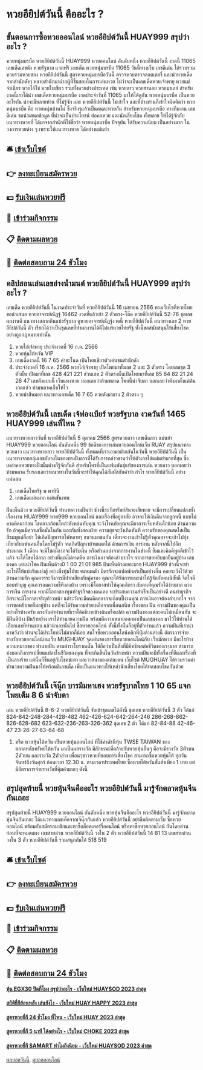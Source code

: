 # หวยอียิปต์วันนี้ คืออะไร ?
## ขั้นตอนการซื้อหวยออนไลน์ หวยอียิปต์วันนี้ HUAY999 สรุปว่าอะไร ?
หวยหนุ่มบรบือ หวยอียิปต์วันนี้ HUAY999 หวยออนไลน์ อันดับหนึ่ง หวยอียิปต์วันนี้ งวดนี้ 11065 เลขเด็ดเลขดัง หวยรัฐบาล แจกฟรี
เลขเด็ด หวยหนุ่มบรบือ 11065 วันนี้ทางเว็บ เลขดีเด่น ได้รวบรวมหวยรวมหวยซอง หวยอียิปต์วันนี้ สูตรหวยหนุ่มบรบือวันนี้ ตรวจหวยตรวจลอตเตอรี่ และนำหวยเด็ดจากสำนักดังๆ หลายสำนักมาฝากผู้ที่ชื่นชอบในการเล่นหวย ไม่ว่าจะเป็นเลขเด็ดหวยเจ้าพายุ หวยแม่จำเนียร หวยไอ้ไข่ หวยใบเขียว รวมทั้งหวยต่างประเทศ เช่น หวยลาว หวยฮานอย หวยมาเลย์ สำหรับงวดนี้เราได้นำ เลขเด็ดหวยหนุ่มบรบือ งวดประจำวันที่ 11065 มาให้ได้ดูกัน
หวยหนุ่มบรบือ เป็นหวยอะไรกัน น่าจะมีหลายท่าน ที่ไม่รู้จัก และ หวยอียิปต์วันนี้ ไม่เข้าใจ และทีบ้างท่านก็เข้าใจผิดคิดว่า หวยหนุ่มบรบือ คือ หวยหนุ่มบ้านไผ่ ซึ่งจริงๆแล้วเป็นคนละหวยกัน สำหรับหวยหนุ่มบรบือ ทางทีมงาน เลขดีเด่น ขอนำเสนอข้อมูล ที่น่าจะเป็นประโยชน์ ต่อคอหวย และนักเสี่ยงโชค ทั้งหลาย ให้ได้รู้จักกับ แนวทางหวยที่ ได้มาจากสำนักที่ใช้ชื่อว่า หวยหนุ่มบรบือ ปัจจุบัน ได้รับความนิยม เป็นอย่างมาก ในวงการหวยต่าง ๆ เพราะให้แนวทางหวย ได้อย่างแม่นยำ

## 🛎 [เข้าเว็บไซต์](https://bit.ly/3BG5bNw)
## 👉 [ลงทะเบียนสมัครหวย](https://bit.ly/3BG5bNw)
## 💵 [รับเงินเล่นหวยฟรี](https://bit.ly/3C3mvgS)
## 👑 [เข้าร่วมกิจกรรม](https://bit.ly/3C3mvgS)
## 📋 [ติดตามผลหวย](https://bit.ly/3C3mvgS)
## 📱 [ติดต่อสอบถาม 24 ชัวโมง](https://bit.ly/3C3mvgS)

## คลิปสอนเล่นเลขอ่างน้ำมนต์ หวยอียิปต์วันนี้ HUAY999 สรุปว่าอะไร ?
เลขเด็ด หวยอียิปต์วันนี้ ในงวดประจำวันที่ หวยอียิปต์วันนี้ 16 เมษายน 2566 ทางเว็บไซตืหวยไทยขอนำเสนอ หวยอาจารย์ณัฏฐ์ 16462 งวดที่แล้วเข้า 2 ตัวตรง-โต๊ด หวยอียิปต์วันนี้ 52-76 ชุดเลขผลงานดี แนวทางสลากกินแบ่งรัฐบาล ดูหวยอาจารย์ณัฏฐ์งวดนี้ หวยอียิปต์วันนี้ แนวทางเลข 2 หวยอียิปต์วันนี้ ตัว เรียกได้ว่าเป็นชุดเลขที่ทำผลงานได้ดีไม่แพ้หวยไทยรัฐ ทั้งนี้ขอสนับสนุนให้เสี่ยงโชคอย่างถูกกฎหมายเท่านั้น
1. หวยไก่เจ้าพายุ ประจำงวดที่ 16 ก.ค. 2566
2. หวยหุ้นไต้หวัน VIP
3. เลขเด็ดงวดนี้ 16 7 65 คำชะโนด เปิดโพยเขียวตัวเด่นชนสำนักดัง
4. ประจำงวดที่ 16 ก.ค. 2566 หวยไก่เจ้าพายุ เปิดโพยมาทั้งเลข 2 และ 3 ตัวตรง โดยเลขชุด 3 ตัวนั้น เปิดมาที่เลข 428 421 221 ส่วนเลข 2 ตัวตรงนั้นเปิดโพยมาที่เลข 85 84 82 21 24 26 47 เลขดังแบบนี้ เว็บแทงหวย บอกเลยว่าห้ามพลาด โพยนี้น่าจับตา บอกเลยว่าดังมาตั้งแต่ต้นงวดแล้ว ห้ามพลาดเก็บให้ไว
5. หวยม้าสีหมอก แนวทางเลขเด็ด 16 7 65 หวยดังมาแรง 2 ตัวตรง ๆ

## หวยอียิปต์วันนี้ เลขเด็ด เจ้ฟองเบียร์ หวยรัฐบาล งวดวันที่ 1465 HUAY999 เล่นที่ไหน ?
แนวทางหวยลาววันที่ หวยอียิปต์วันนี้ 5 ตุลาคม 2566 สูตรหวยลาว เลขเด็ดลาว แม่นยำ HUAY999 หวยออนไลน์ อันดับหนึ่ง 99
ข้อดีของการเล่นหวยออนไลน์เว็บ RUAY
สรุปแนวทางหวยลาว
แนวทางหวยลาว หวยอียิปต์วันนี้ ทั้งหมดที่เราเอามาฝากกันในวันนี้ หวยอียิปต์วันนี้ เป็นแนวทางจากกลุ่มเลขลับวงในของทางฝั่งลาวที่ได้รับการกล่าวขานว่าให้ตัวเลขได้แม่นยำมากที่สุด ซึ่งเหล่าคอหวยทางฝั่งนั้นต่างก็รู้จักกันดี สำหรับใครที่เป็นแฟนพันธุ์แท้ของการเล่น หวยลาว บอกเลยว่าห้ามพลาด รับรองเลยว่าแนวทางในวันนี้จะทำให้คุณได้สัมผัสกับคำว่า กำไร หวยอียิปต์วันนี้ อย่างแน่นอน
1. เลขเด็ดไทยรัฐ พ พาทินี
2. เลขเด็ดแม่นมาก แม่นขั้นเทพ

ฝันเห็นด้วง หวยอียิปต์วันนี้ ทำนายความฝันว่า ช่วงนี้ระวังทรัพย์สินจะเสียหาย จะมีการเปลี่ยนแปลงทั้งเรื่องงาน HUAY999 หวย999 หวยออนไลน์ และเรื่องที่อยู่อาศัย อาจจะได้เงินคืนจากลูกหนี้ แบบไม่คาดคิดมาก่อน โชคลาภก้อนโตกำลังหล่นทับคุณ ระวังโรคภัยคุณจะมีอาการเจ็บหลังเล็กน้อย
ด้านความรัก ถ้าคุณมีความเชื่อมั่นในกัน และกันทั้งสองฝ่าย ความสุขจะบังเกิดทันที ความรักของคุณสดใสเป็นสีชมพูแต่ก็อย่า ให้เกิดปัญหารถไฟหลายๆ ขบวนมาชนกัน เดี๋ยวจะงานเข้าไม่รู้ตัวคุณอาจจะเข้าไปยุ่ง เกี่ยวกับแฟนคนอื่นโดยไม่รู้ตัว จนเกิดปัญหาบ้านแตกได้
ด้านการเงิน การงาน หลังจากนี้ไปอีกประมาณ 1 เดือน จะมีโชคมีลาภจะได้รับเงิน หรือส่วนแบ่งจากการงานในช่วงนี้ ยิ้มและคิดดีพูดดีเข้าไว้แล้ว จะได้โชคได้ลาภ อย่างที่คุณไม่คาดคิด การเงินอาจต้องลำบากใจ จากการขอหยิบขอยืมอยู่บ้าง
เลขมงคล เด่นนำโชค ฝันเห็นด้วง0 1 00 21 01 985
ฝันเห็นด้วงเยอะมาก HUAY999 ช่วงนี้จะทำอะไรก็ให้แบ่งรับแบ่งสู้ อย่าเพิ่งทุ่มไปซะจนหมดตัว มิตรรักจะแปลพักตร์เป็นอย่างอื่น คอยระวังไว้ด้วย
ด้านความรัก คุณควรระวังการมีปากเสียงกับคู่ครอง คุณจะได้รับการแนะนำให้รู้จักกับคนนิสัยดี จิตใจดีชอบทำบุญ คุณควรลดความขี้หึงลงบ้าง เพราะมีโอกาสทำให้คุณเลิกรา กับคนที่คุณรักได้ง่ายมาก
ดวงการเงิน การงาน หากมีโอกาสลงทุนทำธุรกิจของตนเอง จะประสบความสำเร็จเป็นอย่างดี คนทำธุรกิจอิสระจะมีโอกาสเจริญก้าวหน้า แต่ระวังจะมีคนคิดอยากจะก๊อบปี้งานคุณ การเงินอาจต้องลำบากใจ จากการขอหยิบขอยืมอยู่บ้าง แต่ก็จะได้รับความช่วยเหลือจากเพื่อนสนิท
เรื่องของ ฝัน ความฝันของคุณเป็นอย่างไรบ้างครับ ตรงกับคำทำนายที่เราได้อธิบายข้างต้นหรือเปล่า ความฝันของแต่ละคนไม่เหมือนกัน จะมีฝันดีบ้าง ฝันร้ายบ้าง เราได้ทำนายความฝัน พร้อมตีความหมายออกมาเป็นเลขมงคล มาไว้ให้ท่านได้เลือกเลขที่ท่านชอบ แล้วนำเลขนั้นไป ซื้อหวยออนไลน์ ทั้งนี้ทั้งนั้นก็อยู่ที่ตัวท่านแล้ว ความฝันที่เรานำมาหวังว่า ท่านจะได้ประโยชน์ไม่มากก็น้อย
สนใจซื้อหวยออนไลน์คลิกที่ปุ่มด้านล่างนี้
อัตราการจ่ายรางวัลหวยออนไลน์บนเว็บ MUGHUAY
จุดเด่นของการซื้อหวยออนไลน์กับ เว็บมักหวย มีอะไรบ้าง
ความหมายของ ทำนายฝัน ตามตำราโบราณนั้น ได้ถือว่าเป็นสิ่งที่มีอิทธิพลต่อชีวิตของเรามาก สามารถบ่งบอกถึงการเปลี่ยนแปลงในชีวิตของคุณ ที่จะเกิดขึ้นในวันข้างหน้า ความฝันจะมีทั้งเรื่องที่ดีและเรื่องที่เป็นลางร้าย แต่นั้นก็ขึ้นอยู่กับโชคชะตา และวาสนาของแต่ละคน เว็บไซต์ MUGHUAY ได้รวบรวมคำทำนายความฝันมาให้พร้อมตีเลขเด็ด เพื่อเป็นแนวทางให้เหล่านักเสี่ยงโชคได้ทดสอบโชคกันด้วย

## หวยอียิปต์วันนี้ เจ๊นุ๊ก บารมีมหาเฮง หวยรัฐบาลไทย 1 10 65 แจกโพยเต็ม 8 6 น่าจับตา
เด่น หวยอียิปต์วันนี้ 8-6-2 หวยอียิปต์วันนี้ จับเข้าชุดเลขได้ดังนี้
ชุดเลข หวยอียิปต์วันนี้ 3 ตัว ได้แก่
824-842-248-284-428-482
462-426-624-642-264-246
286-268-862-826-628-682
623-632-236-263-326-362
ชุดเลข 2 ตัว ได้แก่
82-84-88
42-46-47
23-26-27
63-64-68
1. หรือ หวยหุ้นไต้หวัน เป็นหวยหุ้นออนไลน์ ที่ใช้ค่าดัชนีหุ้น TWSE TAIWAN ของตลาดหลักทรัพย์ไต้หวัน มาเป็นผลรางวัล มีลักษณะที่คล้ายกับหวยหุ้นอื่นๆ คือจะมีรางวัล 3ตัวบน 2ตัวบน และรางวัล 2ตัวล่าง เพื่อนๆชาวหวยที่ชอบการเสี่ยงโชค สามารถซื้อหวยหุ้นไต้ ทุกวันจันทร์ถึงวันศุกร์ ก่อนเวลา 12.30 น. ตามเวลาประเทศไทย ซื้อหวยไต้หวันขั้นต่ำเพียง 1 บาท แต่มีอัตราการจ่ายรางวัลที่คุ้มค่ามากๆ ดังนี้

## สรุปสุดท้ายนี้ หวยหุ้นจีนคืออะไร หวยอียิปต์วันนี้ มารู้จักตลาดหุ้นจีนกันเถอะ
สรุปสุดท้ายนี้ HUAY999 หวยออนไลน์ อันดับหนึ่ง หวยหุ้นจีนคืออะไร หวยอียิปต์วันนี้ มารู้จักตลาดหุ้นจีนกันเถอะ ได้แนวทางเลขเด็ดจากเจ๊นุ๊กกันแล้ว หวยอียิปต์วันนี้ อย่าลืมติดตามเว็บ ซื้อหวยออนไลน์ พร้อมกับสมัครสมาชิกและหาซื้อล็อตเตอร์รี่ออนไลน์ หรือหาซื้อหวยออนไลน์ กันโดยด่วนก่อนที่จะหมดแผง
เลขสายด่วน หวยอียิปต์วันนี้ วงใน 2 ตัว หวยอียิปต์วันนี้ 14 81 13
เลขสายด่วน วงใน 3 ตัว หวยอียิปต์วันนี้ รวมสนุกกันได้ 518 519

## 🛎 [เข้าเว็บไซต์](https://bit.ly/3BG5bNw)
## 👉 [ลงทะเบียนสมัครหวย](https://bit.ly/3BG5bNw)
## 💵 [รับเงินเล่นหวยฟรี](https://bit.ly/3C3mvgS)
## 👑 [เข้าร่วมกิจกรรม](https://bit.ly/3C3mvgS)
## 📋 [ติดตามผลหวย](https://bit.ly/3C3mvgS)
## 📱 [ติดต่อสอบถาม 24 ชัวโมง](https://bit.ly/3C3mvgS)

#### [หุ้น EGX30 ปิดกี่โมง สรุปว่าอะไร - เว็บใหม่ HUAYSOD 2023 ล่าสุด](https://atom.io/themes/หุ้น%20egx30%20ปิดกี่โมง%20สรุปว่าอะไร%20-%20เว็บใหม่%20huaysod%202023%20ล่าสุด)
#### [สถิติยี่กีย้อนหลัง เล่นยังไง - เว็บใหม่ HUAY HAPPY 2023 ล่าสุด](https://atom.io/themes/สถิติยี่กีย้อนหลัง%20เล่นยังไง%20-%20เว็บใหม่%20huay%20happy%202023%20ล่าสุด)
#### [สูตรหวยยี่กี 24 ชั่วโมง ที่ไหน - เว็บใหม่ HUAY 2023 ล่าสุด](https://atom.io/themes/สูตรหวยยี่กี%2024%20ชั่วโมง%20ที่ไหน%20-%20เว็บใหม่%20huay%202023%20ล่าสุด)
#### [สูตรหวยยี่กี 5 นาที ได้อย่างไร - เว็บใหม่ CHOKE 2023 ล่าสุด](https://atom.io/themes/สูตรหวยยี่กี%205%20นาที%20ได้อย่างไร%20-%20เว็บใหม่%20choke%202023%20ล่าสุด)
#### [สูตรหวยยี่กี SAMART ทำไมถึงนิยม - เว็บใหม่ HUAYSOD 2023 ล่าสุด](https://atom.io/themes/สูตรหวยยี่กี%20samart%20ทำไมถึงนิยม%20-%20เว็บใหม่%20huaysod%202023%20ล่าสุด)

[ผลบอลวันนี้](https://siamsport.tv "ผลบอลวันนี้"), [ดูบอลออนไลน์](https://siamsport.tv/ดูบอลสด "ดูบอลออนไลน์")